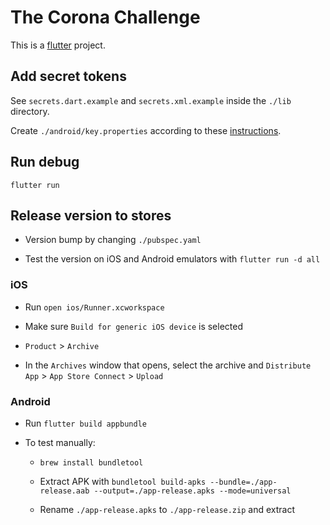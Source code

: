 # The Corona Challenge

This is a [flutter](https://flutter.dev/) project.

## Add secret tokens

See `secrets.dart.example` and `secrets.xml.example` inside the `./lib` directory.

Create `./android/key.properties` according to these [instructions](https://flutter.dev/docs/deployment/android#reference-the-keystore-from-the-app).

## Run debug

```
flutter run
```

## Release version to stores

* Version bump by changing `./pubspec.yaml`

* Test the version on iOS and Android emulators with `flutter run -d all`

### iOS

* Run `open ios/Runner.xcworkspace`

* Make sure `Build for generic iOS device` is selected

* `Product` > `Archive`

* In the `Archives` window that opens, select the archive and `Distribute App` > `App Store Connect` > `Upload`

### Android

* Run `flutter build appbundle`

* To test manually:

  * `brew install bundletool`
  
  * Extract APK with `bundletool build-apks --bundle=./app-release.aab --output=./app-release.apks --mode=universal`

  * Rename `./app-release.apks` to `./app-release.zip` and extract